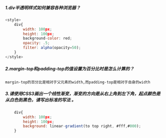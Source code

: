 ##### 1.div半透明样式如何兼容各种浏览器？
```javascript
<style>
    div{
        width: 100px;
        height: 100px;
        background-color: red;
        opacity: .5;
        filter: alpha(opacity=50);
    }
</style>
```
##### 2.margin-top和padding-top的值设置为百分比时是怎么计算的？
    margin-top的百分比是相对于父元素的width,而padding-top是相对于自身的width
##### 3.请使用CSS3画出一个线性渐变，渐变的方向是从右上角到左下角，起点颜色是从白色到黑色，请写出标准的写法 。
```javascript
    div{
        width: 100px;
        height: 100px;
        background: linear-gradient(to top right, #fff,#000);
    }
```